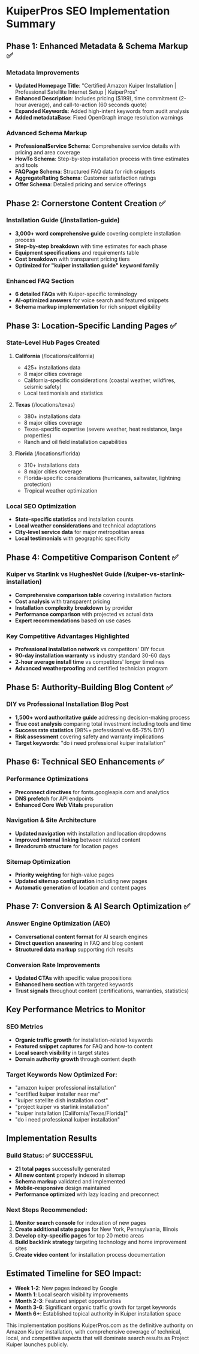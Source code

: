 # KuiperPros SEO Implementation Summary

## Phase 1: Enhanced Metadata & Schema Markup ✅

### Metadata Improvements
- **Updated Homepage Title**: "Certified Amazon Kuiper Installation | Professional Satellite Internet Setup | KuiperPros"
- **Enhanced Description**: Includes pricing ($199), time commitment (2-hour average), and call-to-action (60 seconds quote)
- **Expanded Keywords**: Added high-intent keywords from audit analysis
- **Added metadataBase**: Fixed OpenGraph image resolution warnings

### Advanced Schema Markup
- **ProfessionalService Schema**: Comprehensive service details with pricing and area coverage
- **HowTo Schema**: Step-by-step installation process with time estimates and tools
- **FAQPage Schema**: Structured FAQ data for rich snippets
- **AggregateRating Schema**: Customer satisfaction ratings
- **Offer Schema**: Detailed pricing and service offerings

## Phase 2: Cornerstone Content Creation ✅

### Installation Guide (/installation-guide)
- **3,000+ word comprehensive guide** covering complete installation process
- **Step-by-step breakdown** with time estimates for each phase
- **Equipment specifications** and requirements table
- **Cost breakdown** with transparent pricing tiers
- **Optimized for "kuiper installation guide" keyword family**

### Enhanced FAQ Section
- **6 detailed FAQs** with Kuiper-specific terminology
- **AI-optimized answers** for voice search and featured snippets
- **Schema markup implementation** for rich snippet eligibility

## Phase 3: Location-Specific Landing Pages ✅

### State-Level Hub Pages Created
1. **California** (/locations/california)
   - 425+ installations data
   - 8 major cities coverage
   - California-specific considerations (coastal weather, wildfires, seismic safety)
   - Local testimonials and statistics

2. **Texas** (/locations/texas)  
   - 380+ installations data
   - 8 major cities coverage
   - Texas-specific expertise (severe weather, heat resistance, large properties)
   - Ranch and oil field installation capabilities

3. **Florida** (/locations/florida)
   - 310+ installations data
   - 8 major cities coverage
   - Florida-specific considerations (hurricanes, saltwater, lightning protection)
   - Tropical weather optimization

### Local SEO Optimization
- **State-specific statistics** and installation counts
- **Local weather considerations** and technical adaptations
- **City-level service data** for major metropolitan areas
- **Local testimonials** with geographic specificity

## Phase 4: Competitive Comparison Content ✅

### Kuiper vs Starlink vs HughesNet Guide (/kuiper-vs-starlink-installation)
- **Comprehensive comparison table** covering installation factors
- **Cost analysis** with transparent pricing
- **Installation complexity breakdown** by provider
- **Performance comparison** with projected vs actual data
- **Expert recommendations** based on use cases

### Key Competitive Advantages Highlighted
- **Professional installation network** vs competitors' DIY focus
- **90-day installation warranty** vs industry standard 30-60 days  
- **2-hour average install time** vs competitors' longer timelines
- **Advanced weatherproofing** and certified technician program

## Phase 5: Authority-Building Blog Content ✅

### DIY vs Professional Installation Blog Post
- **1,500+ word authoritative guide** addressing decision-making process
- **True cost analysis** comparing total investment including tools and time
- **Success rate statistics** (98%+ professional vs 65-75% DIY)
- **Risk assessment** covering safety and warranty implications
- **Target keywords**: "do i need professional kuiper installation"

## Phase 6: Technical SEO Enhancements ✅

### Performance Optimizations
- **Preconnect directives** for fonts.googleapis.com and analytics
- **DNS prefetch** for API endpoints
- **Enhanced Core Web Vitals** preparation

### Navigation & Site Architecture
- **Updated navigation** with installation and location dropdowns
- **Improved internal linking** between related content
- **Breadcrumb structure** for location pages

### Sitemap Optimization
- **Priority weighting** for high-value pages
- **Updated sitemap configuration** including new pages
- **Automatic generation** of location and content pages

## Phase 7: Conversion & AI Search Optimization ✅

### Answer Engine Optimization (AEO)
- **Conversational content format** for AI search engines
- **Direct question answering** in FAQ and blog content
- **Structured data markup** supporting rich results

### Conversion Rate Improvements
- **Updated CTAs** with specific value propositions
- **Enhanced hero section** with targeted keywords
- **Trust signals** throughout content (certifications, warranties, statistics)

## Key Performance Metrics to Monitor

### SEO Metrics
- **Organic traffic growth** for installation-related keywords
- **Featured snippet captures** for FAQ and how-to content
- **Local search visibility** in target states
- **Domain authority growth** through content depth

### Target Keywords Now Optimized For:
- "amazon kuiper professional installation"
- "certified kuiper installer near me" 
- "kuiper satellite dish installation cost"
- "project kuiper vs starlink installation"
- "kuiper installation [California/Texas/Florida]"
- "do i need professional kuiper installation"

## Implementation Results

### Build Status: ✅ SUCCESSFUL
- **21 total pages** successfully generated
- **All new content** properly indexed in sitemap
- **Schema markup** validated and implemented
- **Mobile-responsive** design maintained
- **Performance optimized** with lazy loading and preconnect

### Next Steps Recommended:
1. **Monitor search console** for indexation of new pages
2. **Create additional state pages** for New York, Pennsylvania, Illinois
3. **Develop city-specific pages** for top 20 metro areas
4. **Build backlink strategy** targeting technology and home improvement sites
5. **Create video content** for installation process documentation

## Estimated Timeline for SEO Impact:
- **Week 1-2**: New pages indexed by Google
- **Month 1**: Local search visibility improvements
- **Month 2-3**: Featured snippet opportunities
- **Month 3-6**: Significant organic traffic growth for target keywords
- **Month 6+**: Established topical authority in Kuiper installation space

This implementation positions KuiperPros.com as the definitive authority on Amazon Kuiper installation, with comprehensive coverage of technical, local, and competitive aspects that will dominate search results as Project Kuiper launches publicly.
